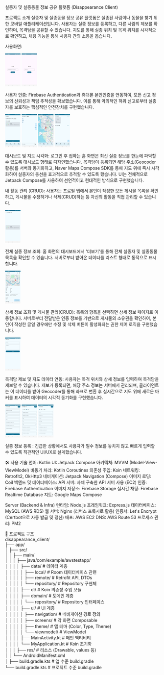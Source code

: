실종자 및 실종동물 정보 공유 플랫폼 (Disappearance Client)



프로젝트 소개
실종자 및 실종동물 정보 공유 플랫폼은 실종된 사람이나 동물을 찾기 위한 모바일 애플리케이션입니다. 사용자는 실종 정보를 등록하고, 다른 사람의 제보를 확인하며, 목격담을 공유할 수 있습니다. 지도를 통해 실종 위치 및 목격 위치를 시각적으로 확인하고, 채팅 기능을 통해 사용자 간의 소통을 돕습니다.



사용화면: 

<img src="KakaoTalk_20250827_123401266_11.jpg" alt="이미지 설명" width="50"> <img src="KakaoTalk_20250827_123401266_10.jpg" alt="이미지 설명" width="50">

사용자 인증: Firebase Authentication과 휴대폰 본인인증을 연동하여, 모든 신고 정보의 신뢰성과 책임 추적성을 확보했습니다. 이를 통해 악의적인 허위 신고로부터 실종자를 보호하는 핵심적인 안전장치를 구현했습니다.

<img src="KakaoTalk_20250827_123401266_06.jpg" alt="이미지 설명" width="50"> <img src="KakaoTalk_20250827_123401266_07.jpg" alt="이미지 설명" width="50">
<img src="KakaoTalk_20250827_123401266_08.jpg" alt="이미지 설명" width="50">
<img src="KakaoTalk_20250827_123401266_09.jpg" alt="이미지 설명" width="50">

대시보드 및 지도 시각화: 로그인 후 접하는 홈 화면은 최신 실종 정보를 한눈에 파악할 수 있도록 대시보드 형태로 디자인했습니다. 목격담이 등록되면 해당 주소(Geocoder 활용)를 서버와 동기화하고, Naver Maps Compose SDK를 통해 지도 위에 즉시 시각화하여 실종자의 동선을 효과적으로 추적할 수 있도록 했습니다. UI는 전체적으로 Jetpack Compose를 사용하여 선언적이고 현대적인 방식으로 구현했습니다.


내 활동 관리 (CRUD): 사용자는 프로필 탭에서 본인이 작성한 모든 게시물 목록을 확인하고, 게시물을 수정하거나 삭제(CRUD)하는 등 자신의 활동을 직접 관리할 수 있습니다.

<img src="KakaoTalk_20250827_123401266_05.jpg" alt="이미지 설명" width="50">

전체 실종 정보 조회: 홈 화면의 대시보드에서 '더보기'를 통해 전체 실종자 및 실종동물 목록을 확인할 수 있습니다. 서버로부터 받아온 데이터를 리스트 형태로 동적으로 표시합니다.

<img src="KakaoTalk_20250827_123401266_04.jpg" alt="이미지 설명" width="50">

상세 정보 조회 및 게시물 관리(CRUD): 목록의 항목을 선택하면 상세 정보 페이지로 이동합니다. 서버로부터 전달받은 인증 정보를 기반으로 게시물의 소유권을 확인하여, 본인이 작성한 글일 경우에만 수정 및 삭제 버튼이 활성화되는 권한 제어 로직을 구현했습니다.

<img src="KakaoTalk_20250827_123401266_03.jpg" alt="이미지 설명" width="50">

목격담 제보 및 지도 데이터 연동: 사용자는 목격 위치와 상세 정보를 입력하여 목격담을 제보할 수 있습니다. 제보가 등록되면, 해당 주소 정보는 서버에서 관리되며, 클라이언트는 이 데이터를 받아 Geocoder를 통해 좌표로 변환 후 실시간으로 지도 위에 새로운 마커를 표시하여 데이터의 시각적 동기화를 구현했습니다.

<img src="KakaoTalk_20250827_123401266.jpg" alt="이미지 설명" width="50"> <img src="KakaoTalk_20250827_123401266_01.jpg" alt="이미지 설명" width="50">
<img src="KakaoTalk_20250827_123401266_02.jpg" alt="이미지 설명" width="50">

실종 정보 등록 : 긴급한 상황에서도 사용자가 필수 정보를 놓치지 않고 빠르게 입력할 수 있도록 직관적인 UI/UX로 설계했습니다. 




🛠️ 사용 기술
언어: Kotlin
UI: Jetpack Compose
아키텍처: MVVM (Model-View-ViewModel)
비동기 처리: Kotlin Coroutines
의존성 주입: Koin
네트워킹: Retrofit2, OkHttp3
네비게이션: Jetpack Navigation (Compose)
이미지 로딩: Coil
백엔드 및 데이터베이스:
API 서버: 자체 구축한 API 서버 사용 (EC2)
인증: Firebase Authentication
이미지 저장소: Firebase Storage
실시간 채팅: Firebase Realtime Database
지도: Google Maps Compose

Server (Backend & Infra)
런타임: Node.js
프레임워크: Express.js
데이터베이스: MySQL (AWS RDS)
웹 서버: Nginx (리버스 프록시로 활용)
인증서: Let's Encrypt (Certbot으로 자동 발급 및 갱신)
배포: AWS EC2
DNS: AWS Route 53
프로세스 관리: PM2

📂 프로젝트 구조                                                                                                                                                                                                                                        
disappearance_client/                                                                                                                                                                                                                                        
├── app/                                                                                                                                                                                                                                               
│   ├── src/                                                                                                                                                                                                                                        
│   │   ├── main/                                                                                                                                                                                                                                        
│   │   │   ├── java/com/example/awstestapp/                                                                                                                                                                                                                                        
│   │   │   │   ├── data/                    # 데이터 계층                                                                                                                                                                                                                                        
│   │   │   │   │   ├── local/               # Room 데이터베이스 관련                                                                                                                                                                                                                                        
│   │   │   │   │   ├── remote/              # Retrofit API, DTOs                                                                                                                                                                                                                                        
│   │   │   │   │   └── repository/          # Repository 구현체                                                                                                                                                                                                                                        
│   │   │   │   ├── di/                      # Koin 의존성 주입 모듈                                                                                                                                                                                                                                        
│   │   │   │   ├── domain/                  # 도메인 계층                                                                                                                                                                                                                                        
│   │   │   │   │   └── repository/          # Repository 인터페이스                                                                                                                                                                                       
│   │   │   │   ├── ui/                      # UI 계층                                                                                                                                                                                                     
│   │   │   │   │   ├── navigation/          # 네비게이션 경로 정의                                                                                                                                                                                         
│   │   │   │   │   ├── screens/             # 각 화면 Composable                                                                                                                                                                                          
│   │   │   │   │   ├── theme/               # 앱 테마 (Color, Type, Theme)                                                                                                                                                                                
│   │   │   │   │   └── viewmodel/           # ViewModel                                                                                                                                                                                                  
│   │   │   │   ├── MainActivity.kt          # 메인 액티비티                                                                                                                                                                                               
│   │   │   │   └── MyApplication.kt         # Koin 초기화                                                                                                                                                                                                 
│   │   │   ├── res/                       # 리소스 (Drawable, values 등)                                                                                                                                                                                  
│   │   └── AndroidManifest.xml                                                                                                                                                                                                                         
│   ├── build.gradle.kts                   # 앱 수준 build.gradle                                                                                                                                                                                          
└── build.gradle.kts                       # 프로젝트 수준 build.gradle                                                                                                                                                                                    
